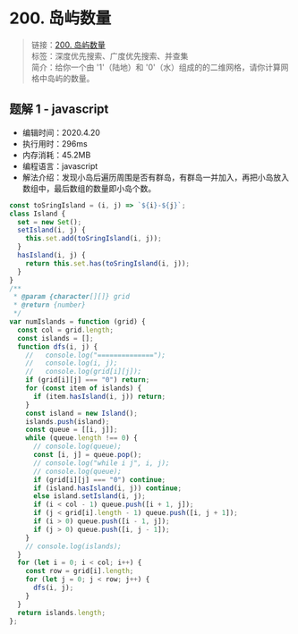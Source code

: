 # 200. 岛屿数量

> 链接：[200. 岛屿数量](https://leetcode-cn.com/problems/number-of-islands/)  
> 标签：深度优先搜索、广度优先搜索、并查集  
> 简介：给你一个由 '1'（陆地）和 '0'（水）组成的的二维网格，请你计算网格中岛屿的数量。

## 题解 1 - javascript

- 编辑时间：2020.4.20
- 执行用时：296ms
- 内存消耗：45.2MB
- 编程语言：javascript
- 解法介绍：发现小岛后遍历周围是否有群岛，有群岛一并加入，再把小岛放入数组中，最后数组的数量即小岛个数。

```javascript
const toSringIsland = (i, j) => `${i}-${j}`;
class Island {
  set = new Set();
  setIsland(i, j) {
    this.set.add(toSringIsland(i, j));
  }
  hasIsland(i, j) {
    return this.set.has(toSringIsland(i, j));
  }
}
/**
 * @param {character[][]} grid
 * @return {number}
 */
var numIslands = function (grid) {
  const col = grid.length;
  const islands = [];
  function dfs(i, j) {
    //   console.log("==============");
    //   console.log(i, j);
    //   console.log(grid[i][j]);
    if (grid[i][j] === "0") return;
    for (const item of islands) {
      if (item.hasIsland(i, j)) return;
    }
    const island = new Island();
    islands.push(island);
    const queue = [[i, j]];
    while (queue.length !== 0) {
      // console.log(queue);
      const [i, j] = queue.pop();
      // console.log("while i j", i, j);
      // console.log(queue);
      if (grid[i][j] === "0") continue;
      if (island.hasIsland(i, j)) continue;
      else island.setIsland(i, j);
      if (i < col - 1) queue.push([i + 1, j]);
      if (j < grid[i].length - 1) queue.push([i, j + 1]);
      if (i > 0) queue.push([i - 1, j]);
      if (j > 0) queue.push([i, j - 1]);
    }
    // console.log(islands);
  }
  for (let i = 0; i < col; i++) {
    const row = grid[i].length;
    for (let j = 0; j < row; j++) {
      dfs(i, j);
    }
  }
  return islands.length;
};
```
